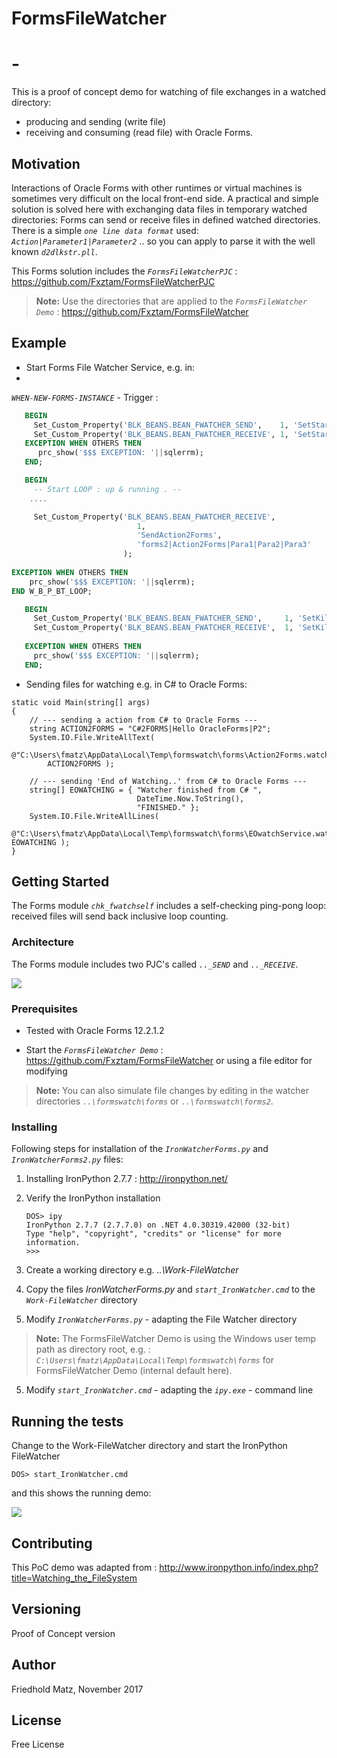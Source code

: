 # FormsFileWatcher
# - 
This is a proof of concept demo for watching of file exchanges in a watched directory:
- producing and sending (write file)
- receiving and consuming (read file)
with Oracle Forms. 

## Motivation

Interactions of Oracle Forms with other runtimes or virtual machines is sometimes very difficult on the local front-end side. A practical and simple solution is solved here with exchanging data files in temporary watched directories: Forms can send or receive files in defined watched directories. There is a simple *`one line data format`* used: 
*`Action|Parameter1|Parameter2`* .. 
so you can apply to parse it with the well known *`d2dlkstr.pll`*.

This Forms solution includes the *`FormsFileWatcherPJC`* : https://github.com/Fxztam/FormsFileWatcherPJC 

>**Note:** 
>Use the directories that are applied to the *`FormsFileWatcher Demo`* : https://github.com/Fxztam/FormsFileWatcher

## Example
- Start Forms File Watcher Service, e.g. in:
- 
*`WHEN-NEW-FORMS-INSTANCE`* - Trigger : 

```sql
   BEGIN
     Set_Custom_Property('BLK_BEANS.BEAN_FWATCHER_SEND',    1, 'SetStartServer', 'forms');
     Set_Custom_Property('BLK_BEANS.BEAN_FWATCHER_RECEIVE', 1, 'SetStartServer', 'forms2');  
   EXCEPTION WHEN OTHERS THEN
	  prc_show('$$$ EXCEPTION: '||sqlerrm);
   END;
```   
```sql
   BEGIN
	 -- Start LOOP : up & running . --
	....

     Set_Custom_Property('BLK_BEANS.BEAN_FWATCHER_RECEIVE',  
       						1, 
       						'SendAction2Forms', 
       						'forms2|Action2Forms|Para1|Para2|Para3'
       					 );
   
EXCEPTION WHEN OTHERS THEN
	prc_show('$$$ EXCEPTION: '||sqlerrm);
END W_B_P_BT_LOOP;
```   
```sql
   BEGIN 
     Set_Custom_Property('BLK_BEANS.BEAN_FWATCHER_SEND',     1, 'SetKillServer', '');
     Set_Custom_Property('BLK_BEANS.BEAN_FWATCHER_RECEIVE',  1, 'SetKillServer', '');
   
   EXCEPTION WHEN OTHERS THEN
	 prc_show('$$$ EXCEPTION: '||sqlerrm);
   END;
```   

- Sending files for watching e.g. in C# to Oracle Forms:

```Csharp
static void Main(string[] args)
{
    // --- sending a action from C# to Oracle Forms ---      
    string ACTION2FORMS = "C#2FORMS|Hello OracleForms|P2";
    System.IO.File.WriteAllText( 
        @"C:\Users\fmatz\AppData\Local\Temp\formswatch\forms\Action2Forms.watch",
        ACTION2FORMS );

    // --- sending 'End of Watching..' from C# to Oracle Forms --- 
    string[] EOWATCHING = { "Watcher finished from C# ", 
                            DateTime.Now.ToString(), 
                            "FINISHED." };
    System.IO.File.WriteAllLines(    
        @"C:\Users\fmatz\AppData\Local\Temp\formswatch\forms\EOwatchService.watch", EOWATCHING );
}
```

## Getting Started

The Forms module *`chk_fwatchself`* includes a self-checking ping-pong loop: received files will send back inclusive loop counting.

### Architecture 

The Forms module includes two PJC's called *`.._SEND`* and *`.._RECEIVE`*.

<img src="http://www.fmatz.com/Flow-2.jpg">

### Prerequisites

- Tested with Oracle Forms 12.2.1.2

- Start the *`FormsFileWatcher Demo`* : https://github.com/Fxztam/FormsFileWatcher or using a file editor for modifying

>**Note:**
>You can also simulate file changes by editing in the watcher directories *`..\formswatch\forms`* or *`..\formswatch\forms2`*.


### Installing

Following steps for installation of the *`IronWatcherForms.py`* and *`IronWatcherForms2.py`* files:

1. Installing IronPython 2.7.7 : http://ironpython.net/

2. Verify the IronPython installation
    ```
    DOS> ipy
    IronPython 2.7.7 (2.7.7.0) on .NET 4.0.30319.42000 (32-bit)
    Type "help", "copyright", "credits" or "license" for more information.
    >>>
    ```

2. Create a working directory e.g.  *..\Work-FileWatcher*

3. Copy the files *IronWatcherForms.py* and *`start_IronWatcher.cmd`* to the *`Work-FileWatcher`* directory

4. Modify *`IronWatcherForms.py`* - adapting the File Watcher directory

>**Note:**
>The FormsFileWatcher Demo is using the Windows user temp path as directory root, e.g. :
>*`C:\Users\fmatz\AppData\Local\Temp\formswatch\forms`* for FormsFileWatcher Demo (internal default here).

5. Modify *`start_IronWatcher.cmd`* - adapting the *`ipy.exe`* - command line


## Running the tests

Change to the Work-FileWatcher directory and start the IronPython FileWatcher
```
DOS> start_IronWatcher.cmd
```
and this shows the running demo:

<img src="http://www.fmatz.com/FormsWatcher.gif">


## Contributing

This PoC demo was adapted from : http://www.ironpython.info/index.php?title=Watching_the_FileSystem

## Versioning

Proof of Concept version

## Author

Friedhold Matz, November 2017

## License

Free License
